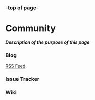 <head>
  </head>
  
### -top of page-
# Community
_**Description of the purpose of this page**_

### Blog 
<a class="btn btn-rss" href="/GEDCOMio/feed.xml" target="_blank">RSS Feed</a>


### Issue Tracker

### Wiki


